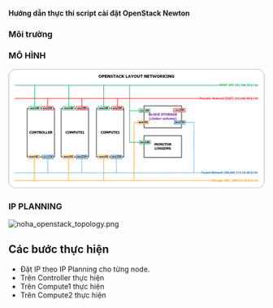 #### Hướng dẫn thực thi script cài đặt OpenStack Newton

### Môi trường

### MÔ HÌNH

![noha_openstack_topology.png](/images/noha_openstack_topology.png)

### IP PLANNING

![noha_openstack_topology.png](../images/noha_openstack_topology.png)



## Các bước thực hiện

- Đặt IP theo IP Planning cho từng node.
- Trên Controller thực hiện
- Trên Compute1 thực hiện
- Trên Compute2 thực hiện